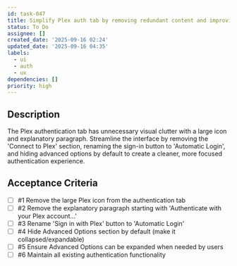 ```yaml
---
id: task-047
title: Simplify Plex auth tab by removing redundant content and improving layout
status: To Do
assignee: []
created_date: '2025-09-16 02:24'
updated_date: '2025-09-16 04:35'
labels:
  - ui
  - auth
  - ux
dependencies: []
priority: high
---
```


## Description

The Plex authentication tab has unnecessary visual clutter with a large icon and explanatory paragraph. Streamline the interface by removing the 'Connect to Plex' section, renaming the sign-in button to 'Automatic Login', and hiding advanced options by default to create a cleaner, more focused authentication experience.

## Acceptance Criteria
<!-- AC:BEGIN -->
- [ ] #1 Remove the large Plex icon from the authentication tab
- [ ] #2 Remove the explanatory paragraph starting with 'Authenticate with your Plex account...'
- [ ] #3 Rename 'Sign in with Plex' button to 'Automatic Login'
- [ ] #4 Hide Advanced Options section by default (make it collapsed/expandable)
- [ ] #5 Ensure Advanced Options can be expanded when needed by users
- [ ] #6 Maintain all existing authentication functionality
<!-- AC:END -->
